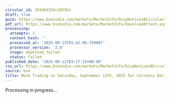 ```yaml
---
circular_id: 355d9d155c3855b1
draft: true
guid: https://www.bseindia.com/markets/MarketInfo/DispNoticesNCirculars.aspx?Noticeid={2DBADEF4-D6D9-418B-843B-562DB71CF5B8}&noticeno=20250912-4&dt=09/12/2025&icount=4&totcount=103&flag=0
pdf_url: https://www.bseindia.com/markets/MarketInfo/DownloadAttach.aspx?id=20250912-4&attachedId=
processing:
  attempts: 1
  content_hash: ''
  processed_at: '2025-09-13T01:42:09.759087'
  processor_version: '2.0'
  stage: download_failed
  status: failed
published_date: '2025-09-12T03:17:13+00:00'
rss_url: https://www.bseindia.com/markets/MarketInfo/DispNoticesNCirculars.aspx?Noticeid={2DBADEF4-D6D9-418B-843B-562DB71CF5B8}&noticeno=20250912-4&dt=09/12/2025&icount=4&totcount=103&flag=0
source: bse
title: Mock Trading on Saturday, September 13th, 2025 for Currency Derivatives segment
---
```


Processing in progress...